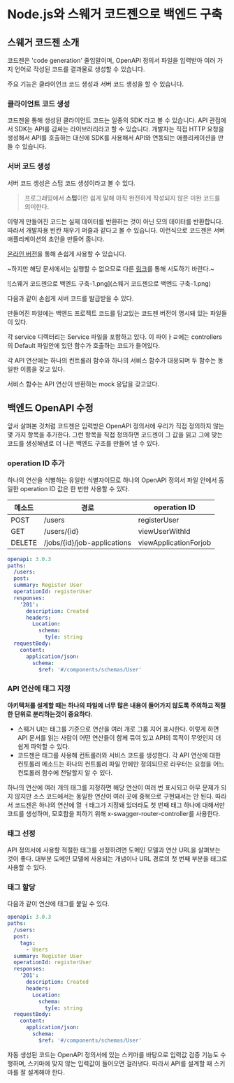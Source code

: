 # Node.js와 스웨거 코드젠으로 백엔드 구축

## 스웨거 코드젠 소개

코드젠은 'code generation' 줄임말이며, OpenAPI 정의서 파일을 입력받아 여러 가지 언어로 작성된 코드를 결과물로 생성할 수 있습니다.

주요 기능은 클라이언크 코드 생성과 서버 코드 생성을 할 수 있습니다.

### 클라이언트 코드 생성

코드젠을 통해 생성된 클라이언트 코드는 일종의 SDK 라고 볼 수 있습니다. API 관점에서 SDK는 API를 감싸는 라이브러리라고 할 수 있습니다. 개발자는 직접 HTTP 요청을 생성해서 API를 호출하는 대신에
SDK를 사용해서 API와 연동되는 애플리케이션을 만들 수 있습니다.

### 서버 코드 생성

서버 코드 생성은 스텁 코드 생성이라고 볼 수 있다.

> 프로그래밍에서 **스텁**이란 쉽게 말해 아직 완전하게 작성되지 않은 미완 코드를 의미한다.

이렇게 만들어진 코드는 실제 데이터를 반환하는 것이 아닌 모의 데이터를 반환합니다. 따라서 개발자용 빈칸 채우기 퍼즐과 같다고 볼 수 있습니다. 이런식으로 코드젠은 서버 애플리케이션의 초안을 만들어 줍니다.

[온라인 버전](https://generator.swagger.io/)을 통해 손쉽게 사용할 수 있습니다.

~하지만 해당 문서에서는 실행할 수 없으므로 다른 [링크](https://editor.swagger.io/)를 통해 시도하기 바란다.~

![스웨거 코드젠으로 백엔드 구축-1.png](스웨거 코드젠으로 백엔드 구축-1.png)

다음과 같이 손쉽게 서버 코드를 발급받을 수 있다.

만들어진 파일에는 백엔드 프로젝트 코드를 담고있는 코드젠 버전이 명시돼 있는 파일들이 있다.

각 service 디렉터리는 Service 파일을 포함하고 있다. 이 파이ㅏㄹ에는 controllers의 Default 파일안에 있던 함수가 호출하는 코드가 들어있다.

각 API 연산에는 하나의 컨트롤러 함수와 하나의 서비스 함수가 대응되며 두 함수는 동일한 이름을 갖고 있다.

서비스 함수는 API 연산이 반환하는 mock 응답을 갖고있다.

## 백엔드 OpenAPI 수정

앞서 살펴본 것처럼 코드젠은 입력받은 OpenAPI 정의서에 우리가 직접 정의하지 않는 몇 가지 항목을 추가한다. 그런 항목을 직접 정의하면 코드젠이 그 값을 읽고 그에 맞는 코드를 생성해냄로 더 나은 백엔드 구조를
만들어 낼 수 있다.

### operation ID 추가

하나의 연산을 식별하는 유일한 식별자이므로 하나의 OpenAPI 정의서 파일 안에서 동일한 operation ID 값은 한 번만 사용할 수 있다.

| 메소드    | 경로                          | operation ID          |
|--------|-----------------------------|-----------------------|
| POST   | /users                      | registerUser          |
| GET    | /users/{id}                 | viewUserWithId        |
| DELETE | /jobs/{id}/job-applications | viewApplicationForjob |

```yaml
openapi: 3.0.3
paths:
  /users:
  post:
  summary: Register User
  operationId: registerUser
  responses:
    '201':
      description: Created
      headers:
        Location:
          schema:
            ty[e: string
  requestBody:
    content:
      application/json:
        schema:
          $ref: '#/components/schemas/User'
```

### API 연산에 태그 지정

**아키텍처를 설계할 때는 하나의 파일에 너무 많은 내용이 들어가지 않도록 주의하고 적절한 단위로 분리하는것이 중요하다.**

- 스웨거 UI는 태그를 기준으로 연산을 여러 개로 그룹 지어 표시한다. 이렇게 하면 API 문서를 읽는 사람이 어떤 연산들이 함께 묶여 있고 API의 목적이 무엇인지 더 쉽게 파악할 수 있다.
- 코드젠은 태그를 사용해 컨트롤러와 서비스 코드를 생성한다. 각 API 연산에 대한 컨토롤러 메소드는 하나의 컨트롤러 파일 안에만 정의되므로 라우터는 요청을 어느 컨토롤러 함수에 전달할지 알 수 있다.

하나의 연산에 여러 개의 태그를 지정하면 해당 연산이 여러 번 표시되고 아무 문제가 되지 않지만 소스 코드에서는 동일한 연산이 여러 곳에 중복으로 구현돼서는 안 된다. 따라서 코드젠은 하나의 연산에 열 ㅓ태그가
지정돼 있더라도 첫 번째 태그 하나에 대해서만 코드를 생성하며, 모호함을 피하기 위해 x-swagger-router-controller를 사용한다.


### 태그 선정

API 정의서에 사용할 적절한 태그를 선정하려면 도메인 모델과 연산 URL을 살펴보는 것이 좋다. 대부분 도메인 모델에 사용되는 개념이나 URL 경로의 첫 번째 부분을 태그로 사용할 수 있다.

### 태그 할당

다음과 같이 연산에 태그를 붙일 수 있다.

```yaml
openapi: 3.0.3
paths:
  /users:
  post:
    tags:
      - Users
  summary: Register User
  operationId: registerUser
  responses:
    '201':
      description: Created
      headers:
        Location:
          schema:
            ty[e: string
  requestBody:
    content:
      application/json:
        schema:
          $ref: '#/components/schemas/User'
```

자동 생성된 코드는 OpenAPI 정의서에 있는 스키마를 바탕으로 입력값 검증 기능도 수행하며, 스키마에 맞지 않는 입력값이 들어오면 걸러낸다. 따라서 API를 설계할 때 스키마를 잘 설계해야 한다.
